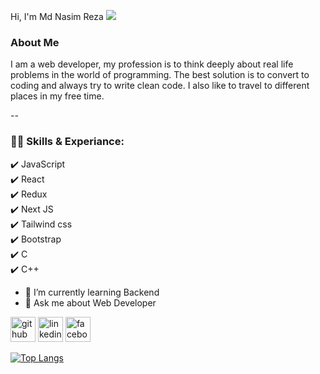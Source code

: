 Hi, I'm Md Nasim Reza
![](https://media.licdn.com/dms/image/D5616AQHU-3Ox97zCEA/profile-displaybackgroundimage-shrink_350_1400/0/1714848163956?e=1720656000&v=beta&t=li7xVHUsis_g7zdT-vuo0dLBeCt0-f596qmKXjfva8w)

<h3>About Me</h3>
I am a web developer, my profession is to think deeply about real life problems in the world of programming. The best solution is to convert to coding and always try to write clean code. I also like to travel to different places in my free time.

--

<h3 align="left">👨‍💻 Skills & Experiance:</h3>
✔️ JavaScript <br/>
✔️ React <br/>
✔️ Redux <br/>
✔️ Next JS <br/>
✔️ Tailwind css <br/>
✔️ Bootstrap <br/>
✔️ C <br/>
✔️ C++ 

 - 🌱 I’m currently learning Backend 
 - 💬 Ask me about Web Developer 


[<img src='https://cdn.jsdelivr.net/npm/simple-icons@3.0.1/icons/github.svg' alt='github' height='40'>](https://github.com/nasim1717)  [<img src='https://cdn.jsdelivr.net/npm/simple-icons@3.0.1/icons/linkedin.svg' alt='linkedin' height='40'>](https://www.linkedin.com/in/activemdnasimreza/)  [<img src='https://cdn.jsdelivr.net/npm/simple-icons@3.0.1/icons/facebook.svg' alt='facebook' height='40'>](https://www.facebook.com/nasim.reza.568632)  

[![Top Langs](https://github-readme-stats.vercel.app/api/top-langs/?username=nasim1717)](https://github.com/anuraghazra/github-readme-stats)

